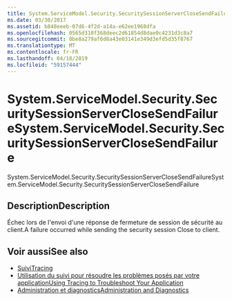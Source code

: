 ```yaml
---
title: System.ServiceModel.Security.SecuritySessionServerCloseSendFailure
ms.date: 03/30/2017
ms.assetid: b848eeeb-07d6-4f2d-a14a-e62ee1968dfa
ms.openlocfilehash: 0565d310f368deec2d61854d8dae0c4231d3c8a7
ms.sourcegitcommit: 0be8a279af6d8a43e03141e349d3efd5d35f8767
ms.translationtype: MT
ms.contentlocale: fr-FR
ms.lasthandoff: 04/18/2019
ms.locfileid: "59157444"
---
```

# <a name="systemservicemodelsecuritysecuritysessionserverclosesendfailure"></a><span data-ttu-id="19336-102">System.ServiceModel.Security.SecuritySessionServerCloseSendFailure</span><span class="sxs-lookup"><span data-stu-id="19336-102">System.ServiceModel.Security.SecuritySessionServerCloseSendFailure</span></span>
<span data-ttu-id="19336-103">System.ServiceModel.Security.SecuritySessionServerCloseSendFailure</span><span class="sxs-lookup"><span data-stu-id="19336-103">System.ServiceModel.Security.SecuritySessionServerCloseSendFailure</span></span>  
  
## <a name="description"></a><span data-ttu-id="19336-104">Description</span><span class="sxs-lookup"><span data-stu-id="19336-104">Description</span></span>  
 <span data-ttu-id="19336-105">Échec lors de l'envoi d'une réponse de fermeture de session de sécurité au client.</span><span class="sxs-lookup"><span data-stu-id="19336-105">A failure occurred while sending the security session Close to client.</span></span>  
  
## <a name="see-also"></a><span data-ttu-id="19336-106">Voir aussi</span><span class="sxs-lookup"><span data-stu-id="19336-106">See also</span></span>

- [<span data-ttu-id="19336-107">Suivi</span><span class="sxs-lookup"><span data-stu-id="19336-107">Tracing</span></span>](../../../../../docs/framework/wcf/diagnostics/tracing/index.md)
- [<span data-ttu-id="19336-108">Utilisation du suivi pour résoudre les problèmes posés par votre application</span><span class="sxs-lookup"><span data-stu-id="19336-108">Using Tracing to Troubleshoot Your Application</span></span>](../../../../../docs/framework/wcf/diagnostics/tracing/using-tracing-to-troubleshoot-your-application.md)
- [<span data-ttu-id="19336-109">Administration et diagnostics</span><span class="sxs-lookup"><span data-stu-id="19336-109">Administration and Diagnostics</span></span>](../../../../../docs/framework/wcf/diagnostics/index.md)
